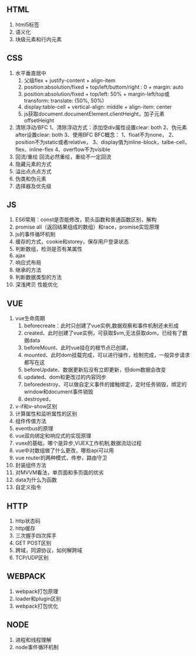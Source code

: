 ## HTML
1. html5标签
2. 语义化
3. 块级元素和行内元素

## CSS
1. 水平垂直居中
    1. 父级flex + justify-content + align-item
    2. position:absolution/fixed + top/left/buttom/right : 0 + margin: auto
    3. position:absolution/fixed + top/left: 50% + margin-left/top或transform: translate: (50%, 50%)
    4. display:table-cell + vertical-align: middle + align-item: center
    5. js获取document.documentElement.clientHeight，加子元素offsetHeight 
2. 清除浮动/BFC
    1、清除浮动方式：添加空div属性设置clear: both 2、伪元素after设置clear: both 3、使用BFC
    BFC概念：
        1、float不为none，
        2、position不为static或者relative，
        3、display值为inline-block，talbe-cell，flex、inline-flex
        4、overflow不为visible
3. 回流/重绘
    回流必然重绘，重绘不一定回流
4. 隐藏元素的方式
5. 溢出点点点方式
6. 伪类和伪元素
7. 选择器及优先级

## JS
1. ES6常用：const是否能修改，箭头函数和普通函数区别，解构
2. promise all（返回结果组成的数组）和race，promise实现原理
3. js的事件循环机制
4. 缓存的方式，cookie和storey，保存用户登录状态
5. 判断数组，检测是否有某属性
6. ajax
7. 响应式布局
8. 继承的方法
9. 判断数据类型的方法
10. 深浅拷贝
性能优化

## VUE
1. vue生命周期
    1. beforecreate：此时只创建了vue实例,数据观察和事件机制还未形成
    2. created、此时创建了vue实例，可获取$vm,无法获取dom，已经有了数据data
    3. beforeMount、此时vue挂在的根节点已创建，
    4. mounted、此时dom挂载完成，可以进行操作，绘制完成，一般异步请求都写在这
    5. beforeUpdate、数据更新后没有立即更新，但dom数据会改变
    6. updated、dom和更改过的内容同步
    7. beforedestroy、可以做自定义事件的接触绑定，定时任务销毁，绑定的window和document事件销毁
    8. destroyed，
2. v-if和v-show区别
3. 计算属性和监听属性的区别
4. 组件传值方法
5. eventbus的原理
6. vue双向绑定和响应式的实现原理
7. vuex的基础，哪个是异步,VUEX工作机制,数据流动过程
8. vue中对数组做了什么更改，哪些api可以用
9. vue router的两种模式，传参，路由守卫
10. 封装组件方法
11. 对MVVM看法，单页面和多页面的优劣
12. data为什么为函数
13. 自定义指令

## HTTP
1. http状态码
2. http缓存
3. 三次握手四次挥手
4. GET POST区别
5. 跨域，同源协议，如何解跨域
6. TCP/UDP区别

## WEBPACK
1. webpack打包原理
2. loader和plugin区别
3. webpack打包优化

## NODE
1. 进程和线程理解
2. node事件循环机制

